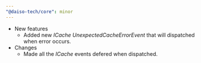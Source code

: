 ```yaml
---
"@daiso-tech/core": minor
---
```


- New features
  - Added new <i>ICache</i> <i>UnexpectedCacheErrorEvent</i> that will dispatched when error occurs.
- Changes
  - Made all the <i>ICache</i> events defered when dispatched.
